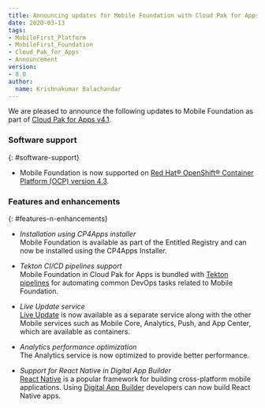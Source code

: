 ```yaml
---
title: Announcing updates for Mobile Foundation with Cloud Pak for Apps v4.1
date: 2020-03-13
tags:
- MobileFirst_Platform
- MobileFirst_Foundation
- Cloud_Pak_for_Apps
- Announcement
version:
- 8.0
author:
  name: Krishnakumar Balachandar
---
```


We are pleased to announce the following updates to Mobile Foundation as part of [Cloud Pak for Apps v4.1](https://www.ibm.com/support/knowledgecenter/SSCSJL_4.1.x/welcome.html).

### Software support
{: #software-support}

* Mobile Foundation is now supported on [Red Hat® OpenShift® Container Platform (OCP) version 4.3](https://docs.openshift.com/container-platform/4.3/welcome/index.html).

### Features and enhancements
{: #features-n-enhancements}

- *Installation using CP4Apps installer*<br/>
  Mobile Foundation is available as part of the Entitled Registry and can now be installed using the CP4Apps Installer.

- *Tekton CI/CD pipelines support*<br/>
  Mobile Foundation in Cloud Pak for Apps is bundled with [Tekton pipelines](https://mobilefirstplatform.ibmcloud.com/tutorials/en/foundation/8.0/ibmcloud/mobilefoundation-on-openshift/tekton-pipelines-mf/) for automating common DevOps tasks related to Mobile Foundation.

- *Live Update service*<br/>
  [Live Update](https://mobilefirstplatform.ibmcloud.com/tutorials/en/foundation/8.0/application-development/live-update-service/) is now available as a separate service along with the other Mobile services such as Mobile Core, Analytics, Push, and App Center, which are available as containers.

- *Analytics performance optimization*<br/>
  The Analytics service is now optimized to provide better performance.

- *Support for React Native in Digital App Builder*<br/>
   [React Native](https://reactnative.dev/?source=post_page-----6e8a2396eea1----------------------) is a popular framework for building cross-platform mobile applications. Using [Digital App Builder](https://mobilefirstplatform.ibmcloud.com/tutorials/en/foundation/8.0/digital-app-builder/getting-started/) developers can now build React Native apps.
